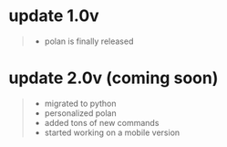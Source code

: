 # update 1.0v

>- polan is finally released 


</div>

# update 2.0v (coming soon)
<div style='color: red'>

>- migrated to python
>- personalized polan
>- added tons of new commands
>- started working on a mobile version


</div>
